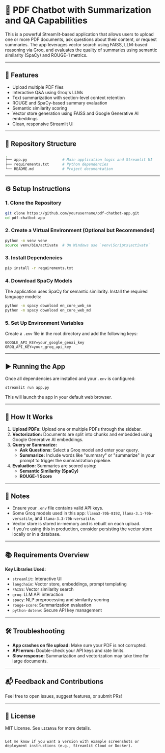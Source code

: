 # 📄 PDF Chatbot with Summarization and QA Capabilities

This is a powerful Streamlit-based application that allows users to upload one or more PDF documents, ask questions about their content, or request summaries. The app leverages vector search using FAISS, LLM-based reasoning via Groq, and evaluates the quality of summaries using semantic similarity (SpaCy) and ROUGE-1 metrics.

---

## 🚀 Features

- Upload multiple PDF files
- Interactive Q&A using Groq's LLMs
- Text summarization with section-level context retention
- ROUGE and SpaCy-based summary evaluation
- Semantic similarity scoring
- Vector store generation using FAISS and Google Generative AI embeddings
- Clean, responsive Streamlit UI

---

## 📁 Repository Structure

```bash
.
├── app.py                # Main application logic and Streamlit UI
├── requirements.txt      # Python dependencies
└── README.md             # Project documentation
```

---

## ⚙️ Setup Instructions

### 1. Clone the Repository

```bash
git clone https://github.com/yourusername/pdf-chatbot-app.git
cd pdf-chatbot-app
```

### 2. Create a Virtual Environment (Optional but Recommended)

```bash
python -m venv venv
source venv/bin/activate  # On Windows use `venv\Scripts\activate`
```

### 3. Install Dependencies

```bash
pip install -r requirements.txt
```

### 4. Download SpaCy Models

The application uses SpaCy for semantic similarity. Install the required language models:

```bash
python -m spacy download en_core_web_sm
python -m spacy download en_core_web_md
```

### 5. Set Up Environment Variables

Create a `.env` file in the root directory and add the following keys:

```
GOOGLE_API_KEY=your_google_genai_key
GROQ_API_KEY=your_groq_api_key
```

---

## ▶️ Running the App

Once all dependencies are installed and your `.env` is configured:

```bash
streamlit run app.py
```

This will launch the app in your default web browser.

---

## 🧠 How It Works

1. **Upload PDFs:** Upload one or multiple PDFs through the sidebar.
2. **Vectorization:** Documents are split into chunks and embedded using Google Generative AI embeddings.
3. **Query or Summarize:**
   - **Ask Questions:** Select a Groq model and enter your query.
   - **Summarize:** Include words like "summary" or "summarize" in your prompt to trigger the summarization pipeline.
4. **Evaluation:** Summaries are scored using:
   - **Semantic Similarity (SpaCy)**
   - **ROUGE-1 Score**

---

## 📌 Notes

- Ensure your `.env` file contains valid API keys.
- Some Groq models used in this app: `llama3-70b-8192`, `llama-3.1-70b-versatile`, and `llama-3.3-70b-versatile`.
- Vector store is stored in-memory and is rebuilt on each upload.
- If you're using this in production, consider persisting the vector store locally or in a database.

---

## 📚 Requirements Overview

**Key Libraries Used:**

- `streamlit`: Interactive UI
- `langchain`: Vector store, embeddings, prompt templating
- `FAISS`: Vector similarity search
- `groq`: LLM API interaction
- `spacy`: NLP preprocessing and similarity scoring
- `rouge-score`: Summarization evaluation
- `python-dotenv`: Secure API key management

---

## 🛠️ Troubleshooting

- **App crashes on file upload:** Make sure your PDF is not corrupted.
- **API errors:** Double-check your API keys and rate limits.
- **Slow response:** Summarization and vectorization may take time for large documents.

---

## 📬 Feedback and Contributions

Feel free to open issues, suggest features, or submit PRs!

---

## 📄 License

MIT License. See `LICENSE` for more details.

```

Let me know if you want a version with example screenshots or deployment instructions (e.g., Streamlit Cloud or Docker).
